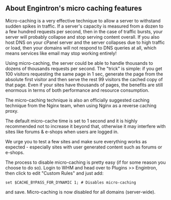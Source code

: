 ## About Engintron's micro caching features

Micro-caching is a very effective technique to allow a server to withstand sudden spikes in traffic. If a server's capacity is measured from a dozen to a few hundred requests per second, then in the case of traffic bursts, your server will probably collapse and stop serving content overall. If you also host DNS on your cPanel server and the server collapses due to high traffic or load, then your domains will not respond to DNS queries at all, which means services like email may stop working entirely!

Using micro-caching, the server could be able to handle thousands to dozens of thousands requests per second. The "trick" is simple: if you get 100 visitors requesting the same page in 1 sec, generate the page from the absolute first visitor and then serve the rest 99 visitors the cached copy of that page. Even if your sites have thousands of pages, the benefits are still enormous in terms of both performance and resource consumption.

The micro-caching technique is also an officially suggested caching technique from the Nginx team, when using Nginx as a reverse caching proxy.

The default micro-cache time is set to 1 second and it is highly recommended not to increase it beyond that, otherwise it may interfere with sites like forums & e-shops when users are logged in.

We urge you to test a few sites and make sure everything works as expected - especially sites with user generated content such as forums or e-shops.

The process to disable micro-caching is pretty easy (if for some reason you choose to do so). Login to WHM and head over to Plugins >> Engintron, then click to edit "Custom Rules" and just add:
```
set $CACHE_BYPASS_FOR_DYNAMIC 1; # Disables micro-caching
```
and save. Micro-caching is now disabled for all domains (server-wide).

